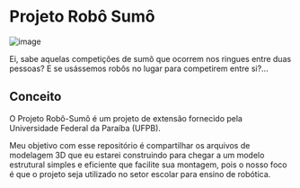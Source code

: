 

# Projeto Robô Sumô


![image](https://github.com/user-attachments/assets/d995aaf2-0176-4c1a-b4ab-1be5061cd2f5)


Ei, sabe aquelas competições de sumô que ocorrem nos ringues entre duas pessoas? E se usássemos robôs no lugar para competirem entre si?...


## Conceito

O Projeto Robô-Sumô é um projeto de extensão fornecido pela Universidade Federal da Paraíba (UFPB).

Meu objetivo com esse repositório é compartilhar os arquivos de modelagem 3D que eu estarei construindo para chegar a um modelo estrutural simples e eficiente que facilite sua montagem, pois o nosso foco é que o projeto seja utilizado no setor escolar para ensino de robótica.
